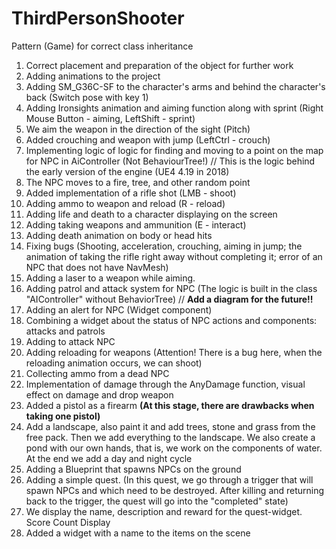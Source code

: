 # ThirdPersonShooter
Pattern (Game) for correct class inheritance

1. Correct placement and preparation of the object for further work
2. Adding animations to the project
3. Adding SM_G36C-SF to the character's arms and behind the character's back (Switch pose with key 1)
4. Adding Ironsights animation and aiming function along with sprint (Right Mouse Button - aiming, LeftShift - sprint)
5. We aim the weapon in the direction of the sight (Pitch)
6. Added crouching and weapon with jump (LeftCtrl - crouch) 
7. Implementing logic of logic for finding and moving to a point on the map for NPC in AiController (Not BehaviourTree!) // This is the logic behind the early version of the engine (UE4 4.19 in 2018)
8. The NPC moves to a fire, tree, and other random point
9. Added implementation of a rifle shot (LMB - shoot) 
10. Adding ammo to weapon and reload (R - reload)
11. Adding life and death to a character displaying on the screen
12. Adding taking weapons and ammunition (E - interact) 
13. Adding death animation on body or head hits
14. Fixing bugs (Shooting, acceleration, crouching, aiming in jump; the animation of taking the rifle right away without completing it; error of an NPC that does not have NavMesh)
15. Adding a laser to a weapon while aiming.
16. Adding patrol and attack system for NPC (The logic is built in the class "AIСontroller" without BehaviorTree) //  **Add a diagram for the future!!**
17. Adding an alert for NPC (Widget component)
18. Combining a widget about the status of NPC actions and components: attacks and patrols
19. Adding to attack NPC
20. Adding reloading for weapons (Attention! There is a bug here, when the reloading animation occurs, we can shoot)
21. Collecting ammo from a dead NPC 
22. Implementation of damage through the AnyDamage function, visual effect on damage and drop weapon
23. Added a pistol as a firearm **(At this stage, there are drawbacks when taking one pistol)**
24. Add a landscape, also paint it and add trees, stone and grass from the free pack. Then we add everything to the landscape. We also create a pond with our own hands, that is, we work on the components of water. At the end we add a day and night cycle
25. Adding a Blueprint that spawns NPCs on the ground
26. Adding a simple quest. (In this quest, we go through a trigger that will spawn NPCs and which need to be destroyed. After killing and returning back to the trigger, the quest will go into the "completed" state)
27. We display the name, description and reward for the quest-widget. Score Count Display
28. Added a widget with a name to the items on the scene

